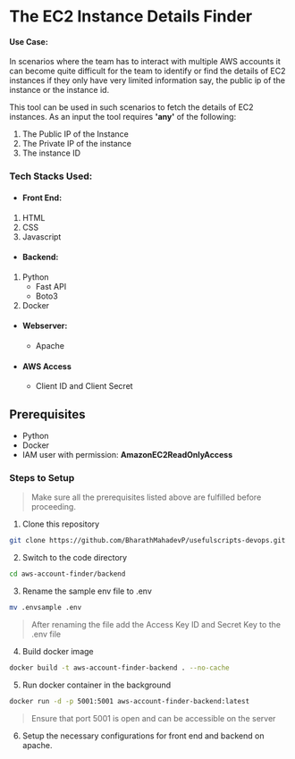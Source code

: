 # The EC2 Instance Details Finder

#### Use Case:

In scenarios where the team has to interact with multiple AWS accounts it can become quite difficult for the team to identify or find the details of EC2 instances if they only have very limited information say, the public ip of the instance or the instance id.

This tool can be used in such scenarios to fetch the details of EC2 instances.
As an input the tool requires **'any'** of the following:

1. The Public IP of the Instance
2. The Private IP of the instance
3. The instance ID

### Tech Stacks Used:

- #### Front End:

1.  HTML
2.  CSS
3.  Javascript

- #### Backend:

1. Python
   - Fast API
   - Boto3
2. Docker

- #### Webserver:

  - Apache

- #### AWS Access
  - Client ID and Client Secret

## Prerequisites

- Python
- Docker
- IAM user with permission: **AmazonEC2ReadOnlyAccess**

### Steps to Setup

> Make sure all the prerequisites listed above are fulfilled before proceeding.

1. Clone this repository

```bash
git clone https://github.com/BharathMahadevP/usefulscripts-devops.git
```

2. Switch to the code directory

```bash
cd aws-account-finder/backend
```

3. Rename the sample env file to .env

```bash
mv .envsample .env
```

> After renaming the file add the Access Key ID and Secret Key to the .env file

4. Build docker image

```bash
docker build -t aws-account-finder-backend . --no-cache
```

5. Run docker container in the background

```bash
docker run -d -p 5001:5001 aws-account-finder-backend:latest
```
> Ensure that port 5001 is open and can be accessible on the server

6. Setup the necessary configurations for front end and backend on apache.
